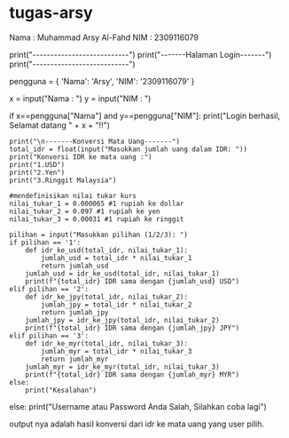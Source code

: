 # tugas-arsy
Nama : Muhammad Arsy Al-Fahd
NIM : 2309116079

print("---------------------------")
print("-------Halaman Login-------")
print("---------------------------")

pengguna = {
    'Nama': 'Arsy',
    'NIM': '2309116079'
}

x = input("Nama : ")
y = input("NIM : ")

if  x==pengguna["Nama"] and y==pengguna["NIM"]:
    print("Login berhasil, Selamat datang " + x + "!!")
    
    print("\n-------Konversi Mata Uang-------")
    total_idr = float(input("Masukkan jumlah uang dalam IDR: "))
    print("Konversi IDR ke mata uang :")
    print("1.USD")
    print("2.Yen")
    print("3.Ringgit Malaysia")
    
    #mendefinisikan nilai tukar kurs
    nilai_tukar_1 = 0.000065 #1 rupiah ke dollar
    nilai_tukar_2 = 0.097 #1 rupiah ke yen
    nilai_tukar_3 = 0.00031 #1 rupiah ke ringgit

    pilihan = input("Masukkan pilihan (1/2/3): ")
    if pilihan == '1':
        def idr_ke_usd(total_idr, nilai_tukar_1):
            jumlah_usd = total_idr * nilai_tukar_1
            return jumlah_usd
        jumlah_usd = idr_ke_usd(total_idr, nilai_tukar_1)
        print(f"{total_idr} IDR sama dengan {jumlah_usd} USD")
    elif pilihan == '2':
        def idr_ke_jpy(total_idr, nilai_tukar_2):
            jumlah_jpy = total_idr * nilai_tukar_2
            return jumlah_jpy
        jumlah_jpy = idr_ke_jpy(total_idr, nilai_tukar_2)
        print(f"{total_idr} IDR sama dengan {jumlah_jpy} JPY")    
    elif pilihan == '3':
        def idr_ke_myr(total_idr, nilai_tukar_3):
            jumlah_myr = total_idr * nilai_tukar_3
            return jumlah_myr
        jumlah_myr = idr_ke_myr(total_idr, nilai_tukar_3)
        print(f"{total_idr} IDR sama dengan {jumlah_myr} MYR")
    else:
        print("Kesalahan")

else:
    print("Username atau Password Anda Salah, Silahkan coba lagi")

output nya adalah hasil konversi dari idr ke mata uang yang user pilih.
